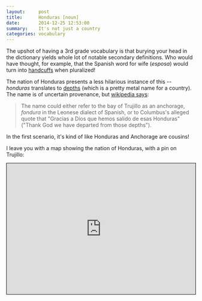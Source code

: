 ```yaml
---
layout:     post
title:      Honduras [noun]
date:       2014-12-25 12:53:00
summary:    It's not just a country
categories: vocabulary
---
```


The upshot of having a 3rd grade vocabulary is that burying your head in the dictionary yields whole lot of notable secondary definitions. Who would have thought, for example, that the Spanish word for wife (_esposa_) would turn into [handcuffs](http://www.wordreference.com/es/en/translation.asp?spen=esposas) when pluralized!

The nation of Honduras presents a less hilarious instance of this -- _honduras_ translates to [depths](http://www.wordreference.com/es/en/translation.asp?spen=honduras) (which is a pretty metal name for a country). The name is of uncertain provenance, but [wikipedia says](http://en.wikipedia.org/wiki/Honduras#Etymology):

> The name could either refer to the bay of Trujillo as an anchorage, _fondura_ in the Leonese dialect of Spanish, or to Columbus's alleged quote that "Gracias a Dios que hemos salido de esas Honduras" ("Thank God we have departed from those depths").

In the first scenario, it's kind of like Honduras and Anchorage are cousins!

I leave you with a map showing the nation of Honduras, with a pin on Trujillo:

<iframe width="100%" height="350" frameborder="0" scrolling="no" marginheight="0" marginwidth="0" src="http://www.openstreetmap.org/export/embed.html?bbox=-89.69238281249999%2C12.586732432464062%2C-82.2216796875%2C19.16592425362801&amp;layer=cyclemap&amp;marker=15.897942401022103%2C-85.95703125" style="border: 1px solid black"></iframe>

